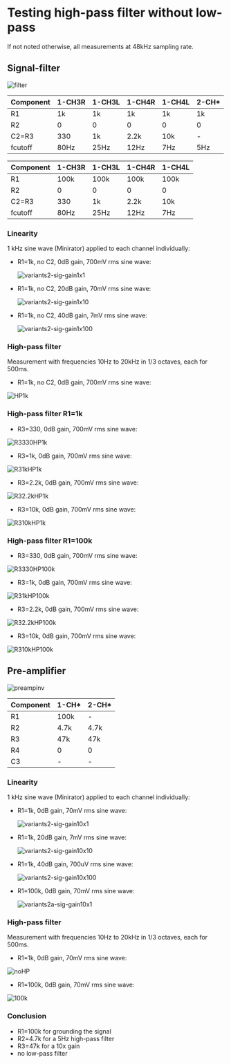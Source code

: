 # Testing high-pass filter without low-pass

If not noted otherwise, all measurements at 48kHz sampling rate.


## Signal-filter

![filter](images/filtervariants2.png)

| Component | 1-CH3R | 1-CH3L | 1-CH4R | 1-CH4L | 2-CH* |
| --------- | ------ | ------ | ------ | ------ | ----- |
| R1        | 1k     | 1k     | 1k     | 1k     | 1k    |
| R2        | 0      | 0      | 0      | 0      | 0     |
| C2=R3     | 330    | 1k     | 2.2k   | 10k    | -     |
| fcutoff   | 80Hz   | 25Hz   | 12Hz   | 7Hz    | 5Hz   |

| Component | 1-CH3R | 1-CH3L | 1-CH4R | 1-CH4L |
| --------- | ------ | ------ | ------ | ------ |
| R1        | 100k   | 100k   | 100k   | 100k   |
| R2        | 0      | 0      | 0      | 0      |
| C2=R3     | 330    | 1k     | 2.2k   | 10k    |
| fcutoff   | 80Hz   | 25Hz   | 12Hz   | 7Hz    |

### Linearity

1 kHz sine wave (Minirator) applied to each channel individually:

- R1=1k, no C2, 0dB gain, 700mV rms sine wave:

  ![variants2-sig-gain1x1](images/variants2-sig1kHz700mV-gain1x1-spectra.png)

- R1=1k, no C2, 20dB gain, 70mV rms sine wave:

  ![variants2-sig-gain1x10](images/variants2-sig1kHz70mV-gain1x10-spectra.png)

- R1=1k, no C2, 40dB gain, 7mV rms sine wave:

  ![variants2-sig-gain1x100](images/variants2-sig1kHz7mV-gain1x100-spectra.png)


### High-pass filter

Measurement with frequencies 10Hz to 20kHz in 1/3 octaves, each for 500ms.

- R1=1k, no C2, 0dB gain, 700mV rms sine wave:

![HP1k](images/variants2-filter-700mV-gain1x1-traces.png)


### High-pass filter R1=1k

- R3=330, 0dB gain, 700mV rms sine wave:

![R3330HP1k](images/variants2a-filter-700mV-gain1x1-R11k-R3330-traces.png)

- R3=1k, 0dB gain, 700mV rms sine wave:

![R31kHP1k](images/variants2a-filter-700mV-gain1x1-R11k-R31k-traces.png)

- R3=2.2k, 0dB gain, 700mV rms sine wave:

![R32.2kHP1k](images/variants2a-filter-700mV-gain1x1-R11k-R32200-traces.png)

- R3=10k, 0dB gain, 700mV rms sine wave:

![R310kHP1k](images/variants2a-filter-700mV-gain1x1-R11k-R310k-traces.png)


### High-pass filter R1=100k

- R3=330, 0dB gain, 700mV rms sine wave:

![R3330HP100k](images/variants2b-filter-700mV-gain1x1-R1100k-R3330-traces.png)

- R3=1k, 0dB gain, 700mV rms sine wave:

![R31kHP100k](images/variants2b-filter-700mV-gain1x1-R1100k-R31k-traces.png)

- R3=2.2k, 0dB gain, 700mV rms sine wave:

![R32.2kHP100k](images/variants2b-filter-700mV-gain1x1-R1100k-R32200-traces.png)

- R3=10k, 0dB gain, 700mV rms sine wave:

![R310kHP100k](images/variants2b-filter-700mV-gain1x1-R1100k-R310k-traces.png)


## Pre-amplifier

![preampinv](images/preampinvvariants2.png)

| Component | 1-CH* | 2-CH* |
| --------- | ----- | ----- |
| R1        | 100k  | -     |
| R2        | 4.7k  | 4.7k  |
| R3        | 47k   | 47k   |
| R4        | 0     | 0     |
| C3        | -     | -     |


### Linearity

1 kHz sine wave (Minirator) applied to each channel individually:

- R1=1k, 0dB gain, 70mV rms sine wave:

  ![variants2-sig-gain10x1](images/variants2-sig1kHz70mV-gain10x1-spectra.png)

- R1=1k, 20dB gain, 7mV rms sine wave:

  ![variants2-sig-gain10x10](images/variants2-sig1kHz7mV-gain10x10-spectra.png)

- R1=1k, 40dB gain, 700uV rms sine wave:

  ![variants2-sig-gain10x100](images/variants2-sig1kHz700uV-gain10x100-spectra.png)

- R1=100k, 0dB gain, 70mV rms sine wave:

  ![variants2a-sig-gain10x1](images/variants2a-sig1kHz70mV-gain10x1-spectra.png)


### High-pass filter

Measurement with frequencies 10Hz to 20kHz in 1/3 octaves, each for 500ms.

- R1=1k, 0dB gain, 70mV rms sine wave:

![noHP](images/variants2-filter-70mV-gain10x1-traces.png)

- R1=100k, 0dB gain, 70mV rms sine wave:

![100k](images/variants2a-filter-70mV-gain10x1-traces.png)


### Conclusion

- R1=100k for grounding the signal
- R2=4.7k for a 5Hz high-pass filter
- R3=47k for a 10x gain
- no low-pass filter 

